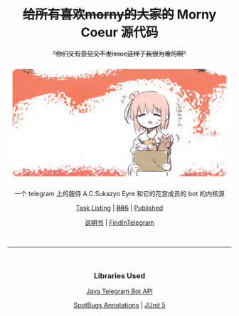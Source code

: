 [book]: https://book.sukazyo.cc/morny
[tg-account]: https://t.me/morny_cono_annie_bot
[issues]: https://github.com/Eyre-S/Coeur-Morny-Cono/issues
[todo]: https://github.com/users/Eyre-S/projects/1
[artifact]: https://mvn.sukazyo.cc/main/cc/sukazyo/morny-coeur

[tg4j]: https://github.com/pengrad/java-telegram-bot-api
[spotbugs]: https://spotbugs.github.io/
[junit5]: https://junit.org/junit5/

<div align=center>

# ~~给所有喜欢morny的大家的~~ Morny Coeur 源代码

~~"你们又有意见又不发issue这样子我很为难的啊"~~

![social preview card](morny-github-social-preview-card@0.75x.png)

一个 telegram 上的服侍 A.C.Sukazyo Eyre 和它的花宫成员的 bot 的内核源

[Task Listing][todo] | [~~BBS~~][issues] | [Published][artifact]

[说明书][book] | [FindInTelegram][tg-account]

<br>

---

<br>

### Libraries Used

[Java Telegram Bot API][tg4j]

[SpotBugs Annotations][spotbugs] | [JUnit 5][junit5]

</div>
